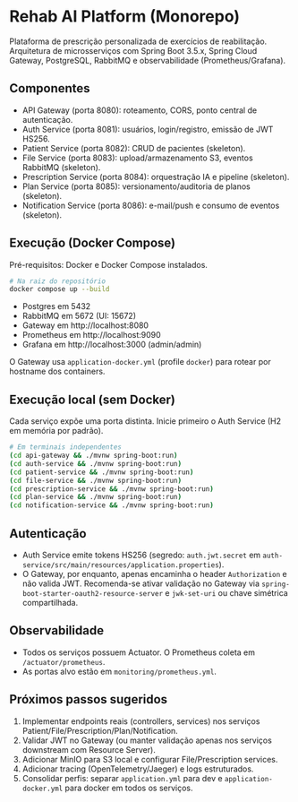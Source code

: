 # Rehab AI Platform (Monorepo)

Plataforma de prescrição personalizada de exercícios de reabilitação. Arquitetura de microsserviços com Spring Boot 3.5.x, Spring Cloud Gateway, PostgreSQL, RabbitMQ e observabilidade (Prometheus/Grafana).

## Componentes
- API Gateway (porta 8080): roteamento, CORS, ponto central de autenticação.
- Auth Service (porta 8081): usuários, login/registro, emissão de JWT HS256.
- Patient Service (porta 8082): CRUD de pacientes (skeleton).
- File Service (porta 8083): upload/armazenamento S3, eventos RabbitMQ (skeleton).
- Prescription Service (porta 8084): orquestração IA e pipeline (skeleton).
- Plan Service (porta 8085): versionamento/auditoria de planos (skeleton).
- Notification Service (porta 8086): e-mail/push e consumo de eventos (skeleton).

## Execução (Docker Compose)
Pré-requisitos: Docker e Docker Compose instalados.

```zsh
# Na raiz do repositório
docker compose up --build
```

- Postgres em 5432
- RabbitMQ em 5672 (UI: 15672)
- Gateway em http://localhost:8080
- Prometheus em http://localhost:9090
- Grafana em http://localhost:3000 (admin/admin)

O Gateway usa `application-docker.yml` (profile `docker`) para rotear por hostname dos containers.

## Execução local (sem Docker)
Cada serviço expõe uma porta distinta. Inicie primeiro o Auth Service (H2 em memória por padrão).

```zsh
# Em terminais independentes
(cd api-gateway && ./mvnw spring-boot:run)
(cd auth-service && ./mvnw spring-boot:run)
(cd patient-service && ./mvnw spring-boot:run)
(cd file-service && ./mvnw spring-boot:run)
(cd prescription-service && ./mvnw spring-boot:run)
(cd plan-service && ./mvnw spring-boot:run)
(cd notification-service && ./mvnw spring-boot:run)
```

## Autenticação
- Auth Service emite tokens HS256 (segredo: `auth.jwt.secret` em `auth-service/src/main/resources/application.properties`).
- O Gateway, por enquanto, apenas encaminha o header `Authorization` e não valida JWT. Recomenda-se ativar validação no Gateway via `spring-boot-starter-oauth2-resource-server` e `jwk-set-uri` ou chave simétrica compartilhada.

## Observabilidade
- Todos os serviços possuem Actuator. O Prometheus coleta em `/actuator/prometheus`.
- As portas alvo estão em `monitoring/prometheus.yml`.

## Próximos passos sugeridos
1. Implementar endpoints reais (controllers, services) nos serviços Patient/File/Prescription/Plan/Notification.
2. Validar JWT no Gateway (ou manter validação apenas nos serviços downstream com Resource Server).
3. Adicionar MinIO para S3 local e configurar File/Prescription services.
4. Adicionar tracing (OpenTelemetry/Jaeger) e logs estruturados.
5. Consolidar perfis: separar `application.yml` para dev e `application-docker.yml` para docker em todos os serviços.

